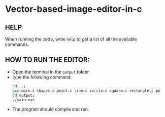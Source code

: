 # Vector-based-image-editor-in-c 

## HELP
When running the code, write ```help``` to get a list of all the available commands.

## HOW TO RUN THE EDITOR:
- Open the terminal in the ```output``` folder
- type the following command:<br>
  ```bash
  cd ..;
  gcc main.c shapes.c point.c line.c circle.c square.c rectangle.c polygon.c input.c display.c -o .\output\main.exe;
  cd output;
  ./main.exe
  ```
- The program should compile and run.

